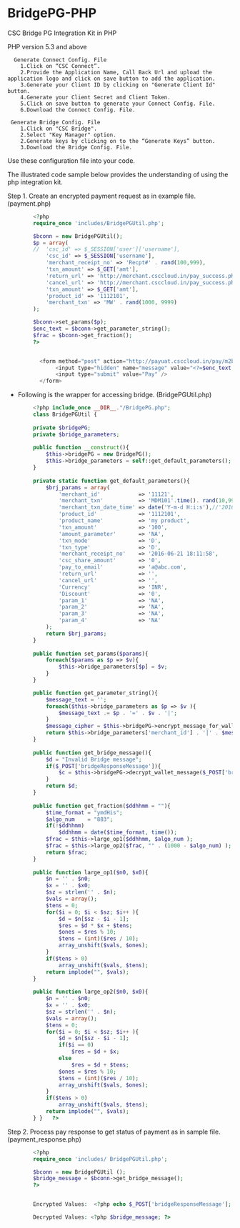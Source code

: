# BridgePG-PHP

CSC Bridge PG Integration Kit in PHP

PHP version 5.3 and above


      Generate Connect Config. File
        1.Click on “CSC Connect”.
        2.Provide the Application Name, Call Back Url and upload the application logo and click on save button to add the application.
        3.Generate your Client ID by clicking on "Generate Client Id" button.
        4.Generate your Client Secret and Client Token.
        5.Click on save button to generate your Connect Config. File.
        6.Download the Connect Config. File.
        
     Generate Bridge Config. File
        1.Click on "CSC Bridge".
        2.Select "Key Manager" option.
        2.Generate keys by clicking on to the “Generate Keys” button.
        3.Download the Bridge Config. File.

Use these configuration file into your code.

The illustrated code sample below provides the understanding of using the php integration kit.

Step 1. Create an encrypted payment request as in example file. (payment.php)
```php
		<?php
		require_once 'includes/BridgePGUtil.php';

		$bconn = new BridgePGUtil();
		$p = array(
		//  'csc_id' => $_SESSION['user']['username'],
			'csc_id' => $_SESSION['username'],
			'merchant_receipt_no' => 'Recpt#' . rand(100,999),
			'txn_amount' => $_GET['amt'],
			'return_url' => 'http://merchant.csccloud.in/pay_success.php',
			'cancel_url' => 'http://merchant.csccloud.in/pay_success.php',
			'txn_amount' => $_GET['amt'],
			'product_id' => '1112101',
			'merchant_txn' => 'MW' . rand(1000, 9999)
		);

		$bconn->set_params($p);
		$enc_text = $bconn->get_parameter_string();
		$frac = $bconn->get_fraction();
		?>


		  <form method="post" action="http://payuat.csccloud.in/pay/m2b/<?php echo $frac;?>">
			   <input type="hidden" name="message" value="<?=$enc_text;?>" />
			   <input type="submit" value="Pay" />
		  </form>
```

* Following is the wrapper for accessing bridge. (BridgePGUtil.php)
```php
		<?php include_once __DIR__."/BridgePG.php";
		class BridgePGUtil {
		
		private $bridgePG;
		private $bridge_parameters;
		
		public function __construct(){
			$this->bridgePG = new BridgePG();
			$this->bridge_parameters = self::get_default_parameters();
		}
		
		private static function get_default_parameters(){
			$brj_params = array(
				'merchant_id'            => '11121',
				'merchant_txn'           => 'MDM101'.time(). rand(10,99),//'2016-06-21 18:11:58',
				'merchant_txn_date_time' => date('Y-m-d H:i:s'),//'2016-06-21 18:11:58',
				'product_id'             => '1112101',
				'product_name'           => 'my product',
				'txn_amount'             => '100',
				'amount_parameter'       => 'NA',
				'txn_mode'               => 'D',
				'txn_type'               => 'D',
				'merchant_receipt_no'    => '2016-06-21 18:11:58',
				'csc_share_amount'       => '0',
				'pay_to_email'           => 'a@abc.com',
				'return_url'             => '',
				'cancel_url'             => '',
				'Currency'               => 'INR',
				'Discount'               => '0',
				'param_1'                => 'NA',
				'param_2'                => 'NA',
				'param_3'                => 'NA',
				'param_4'                => 'NA'
			);
			return $brj_params;
		}
		
		public function set_params($params){
			foreach($params as $p => $v){
				$this->bridge_parameters[$p] = $v;
			}
		}

		public function get_parameter_string(){
			$message_text = '';
			foreach($this->bridge_parameters as $p => $v ){
				$message_text .= $p . '=' . $v . '|';
			}
			$message_cipher = $this->bridgePG->encrypt_message_for_wallet($message_text, FALSE);
			return $this->bridge_parameters['merchant_id'] . '|' . $message_cipher;
		}
		
		public function get_bridge_message(){
			$d = "Invalid Bridge message";
			if($_POST['bridgeResponseMessage']){
				$c = $this->bridgePG->decrypt_wallet_message($_POST['bridgeResponseMessage'], $d, FALSE);
			}
			return $d;
		}
		
		public function get_fraction($ddhhmm = ""){
			$time_format = "ymdHis";
			$algo_num    = "883";
			if(!$ddhhmm)
				$ddhhmm = date($time_format, time());
			$frac = $this->large_op1($ddhhmm, $algo_num );
			$frac = $this->large_op2($frac, "" . (1000 - $algo_num) );
			return $frac;
		}
		
		public function large_op1($n0, $x0){
			$n = '' . $n0;
			$x = '' . $x0;
			$sz = strlen('' . $n);
			$vals = array();
			$tens = 0;
			for($i = 0; $i < $sz; $i++ ){
				$d = $n[$sz - $i - 1];
				$res = $d * $x + $tens;
				$ones = $res % 10;
				$tens = (int)($res / 10);
				array_unshift($vals, $ones);
			}
			if($tens > 0)
				array_unshift($vals, $tens);
			return implode("", $vals);
		}
		
		public function large_op2($n0, $x0){
			$n = '' . $n0;
			$x = '' . $x0;
			$sz = strlen('' . $n);
			$vals = array();
			$tens = 0;
			for($i = 0; $i < $sz; $i++ ){
				$d = $n[$sz - $i - 1];
				if($i == 0)
					$res = $d + $x;
				else
					$res = $d + $tens;
				$ones = $res % 10;
				$tens = (int)($res / 10);
				array_unshift($vals, $ones);
			}
			if($tens > 0)
				array_unshift($vals, $tens);
			return implode("", $vals);
		} }   ?>
```    

Step 2. Process pay response to get status of payment as in sample file. (payment_response.php)
```php
		<?php
		require_once 'includes/ BridgePGUtil.php';

		$bconn = new BridgePGUtil ();
		$bridge_message = $bconn->get_bridge_message();
		?>


		Encrypted Values:  <?php echo $_POST['bridgeResponseMessage']; ?>

		Decrypted Values: <?php $bridge_message; ?>

```
